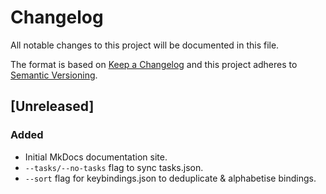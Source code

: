 # Changelog

All notable changes to this project will be documented in this file.

The format is based on [Keep a Changelog](https://keepachangelog.com/en/1.1.0/) and this project adheres to [Semantic Versioning](https://semver.org/spec/v2.0.0.html).

## [Unreleased]

### Added

* Initial MkDocs documentation site.
* `--tasks/--no-tasks` flag to sync tasks.json.
* `--sort` flag for keybindings.json to deduplicate & alphabetise bindings.
